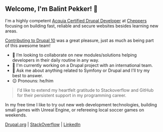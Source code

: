 Welcome, I'm Balint Pekker! 👋
---

I'm a highly competent [Acquia Certified Drupal Developer](https://certification.acquia.com/user/8254) at [Cheppers](https://cheppers.com) focusing on building fast, reliable and secure websites besides learning new areas.

[Contributing to Drupal 10](https://twitter.com/kispeki/status/1603556134232760320) was a great pleasure, just as much as being part of this awesome team!

- :dancers: I’m looking to collaborate on new modules/solutions helping developers in their daily routine in any way.
- :briefcase: I'm currently working on a Drupal project with an international team.
- :speech_balloon: Ask me about anything related to Symfony or Drupal and I'll try my best to answer.
- :wink: Pronouns: he/him

> I'd like to extend my heartfelt gratitude to Stackoverflow and GitHub for their persistent support in my programming career.

In my free time I like to try out new web development technologies, building small games with Unreal Engine, or refereeing local soccer games on weekends. 

[Drupal.org](https://www.drupal.org/u/balintpekker) | [StackOverflow](https://stackoverflow.com/users/3522602/balintpekker) | [LinkedIn](https://www.linkedin.com/in/balintpekker/)

<!--
**balintpekker/balintpekker** is a ✨ _special_ ✨ repository because its `README.md` (this file) appears on your GitHub profile.

Here are some ideas to get you started:

- 🔭 I’m currently working on ...
- 🌱 I’m currently learning ...
- 👯 I’m looking to collaborate on ...
- 🤔 I’m looking for help with ...
- 💬 Ask me about ...
- 📫 How to reach me: ...
- 😄 Pronouns: ...
- ⚡ Fun fact: ...
-->
